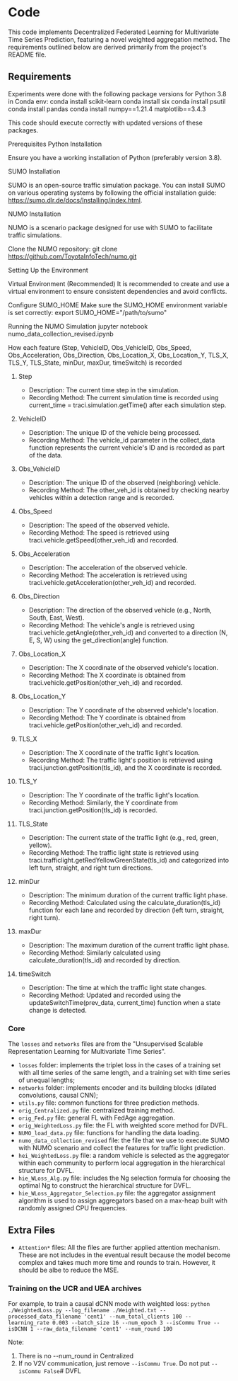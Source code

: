 
# Code

This code implements Decentralized Federated Learning for Multivariate Time Series Prediction, featuring a novel weighted aggregation method. The requirements outlined below are derived primarily from the project's README file.

## Requirements

Experiments were done with the following package versions for Python 3.8 in Conda env:
conda install scikit-learn
conda install six
conda install psutil
conda install pandas
conda install numpy==1.21.4 matplotlib==3.4.3

This code should execute correctly with updated versions of these packages.

Prerequisites
Python Installation

Ensure you have a working installation of Python (preferably version 3.8).

SUMO Installation

SUMO is an open-source traffic simulation package. You can install SUMO on various operating systems by following the official installation guide: https://sumo.dlr.de/docs/Installing/index.html.

NUMO Installation

NUMO is a scenario package designed for use with SUMO to facilitate traffic simulations.

Clone the NUMO repository:
git clone https://github.com/ToyotaInfoTech/numo.git

Setting Up the Environment

Virtual Environment (Recommended)
It is recommended to create and use a virtual environment to ensure consistent dependencies and avoid conflicts.

Configure SUMO_HOME
Make sure the SUMO_HOME environment variable is set correctly:
export SUMO_HOME="/path/to/sumo"

Running the NUMO Simulation
jupyter notebook numo_data_collection_revised.ipynb

How each feature (Step, VehicleID, Obs_VehicleID, Obs_Speed, Obs_Acceleration, Obs_Direction, Obs_Location_X, Obs_Location_Y, TLS_X, TLS_Y, TLS_State, minDur, maxDur, timeSwitch) is recorded
1. Step
   - Description: The current time step in the simulation.
   - Recording Method: The current simulation time is recorded using current_time = traci.simulation.getTime() after each simulation step.

2. VehicleID
   - Description: The unique ID of the vehicle being processed.
   - Recording Method: The vehicle_id parameter in the collect_data function represents the current vehicle's ID and is recorded as part of the data.

3. Obs_VehicleID
   - Description: The unique ID of the observed (neighboring) vehicle.
   - Recording Method: The other_veh_id is obtained by checking nearby vehicles within a detection range and is recorded.

4. Obs_Speed
   - Description: The speed of the observed vehicle.
   - Recording Method: The speed is retrieved using traci.vehicle.getSpeed(other_veh_id) and recorded.

5. Obs_Acceleration
   - Description: The acceleration of the observed vehicle.
   - Recording Method: The acceleration is retrieved using traci.vehicle.getAcceleration(other_veh_id) and recorded.

6. Obs_Direction
   - Description: The direction of the observed vehicle (e.g., North, South, East, West).
   - Recording Method: The vehicle's angle is retrieved using traci.vehicle.getAngle(other_veh_id) and converted to a direction (N, E, S, W) using the get_direction(angle) function.

7. Obs_Location_X
   - Description: The X coordinate of the observed vehicle's location.
   - Recording Method: The X coordinate is obtained from traci.vehicle.getPosition(other_veh_id) and recorded.

8. Obs_Location_Y
   - Description: The Y coordinate of the observed vehicle's location.
   - Recording Method: The Y coordinate is obtained from traci.vehicle.getPosition(other_veh_id) and recorded.

9. TLS_X
   - Description: The X coordinate of the traffic light's location.
   - Recording Method: The traffic light's position is retrieved using traci.junction.getPosition(tls_id), and the X coordinate is recorded.

10. TLS_Y
    - Description: The Y coordinate of the traffic light's location.
    - Recording Method: Similarly, the Y coordinate from traci.junction.getPosition(tls_id) is recorded.

11. TLS_State
    - Description: The current state of the traffic light (e.g., red, green, yellow).
    - Recording Method: The traffic light state is retrieved using traci.trafficlight.getRedYellowGreenState(tls_id) and categorized into left turn, straight, and right turn directions.

12. minDur
    - Description: The minimum duration of the current traffic light phase.
    - Recording Method: Calculated using the calculate_duration(tls_id) function for each lane and recorded by direction (left turn, straight, right turn).

13. maxDur
    - Description: The maximum duration of the current traffic light phase.
    - Recording Method: Similarly calculated using calculate_duration(tls_id) and recorded by direction.

14. timeSwitch
    - Description: The time at which the traffic light state changes.
    - Recording Method: Updated and recorded using the updateSwitchTime(prev_data, current_time) function when a state change is detected.



### Core
The `losses` and `networks` files are from the "Unsupervised Scalable Representation Learning for Multivariate Time Series".
 - `losses` folder: implements the triplet loss in the cases of a training set
   with all time series of the same length, and a training set with time series
   of unequal lengths;
 - `networks` folder: implements encoder and its building blocks (dilated
   convolutions, causal CNN);
 - `utils.py` file: common functions for three prediction methods.
 - `orig_Centralized.py` file: centralized training method.
 - `orig_Fed.py` file: general FL with FedAge aggregation.
 - `orig_WeightedLoss.py` file: the FL with weighted score method for DVFL.
 - `NUMO_load_data.py` file: functions for handling the data loading. 
 - `numo_data_collection_revised` file: the file that we use to execute SUMO with NUMO scenario and collect the features for traffic light prediction.
 - `hei_WeightedLoss.py` file: a random vehicle is selected as the aggregator within each community to perform local aggregation in the hierarchical structure for DVFL.
- `hie_WLoss_Alg.py` file: includes the Ng selection formula for choosing the optimal Ng to construct the hierarchical structure for DVFL.
- `hie_WLoss_Aggregator_Selection.py` file: the aggregator assignment algorithm is used to assign aggregators based on a max-heap built with randomly assigned CPU frequencies.

## Extra Files
 - `Attention*` files: All the files are further applied attention mechanism. These are not includes in the eventual result because the model become complex and takes much more time and rounds to train. However, it should be albe to reduce the MSE.

### Training on the UCR and UEA archives

For example, to train a causal dCNN mode with weighted loss:
`python ./WeightedLoss.py --log_filename ./Weighted.txt --processed_data_filename 'cent1' --num_total_clients 100 --learning_rate 0.003 --batch_size 16 --num_epoch 3 --isCommu True --isDCNN 1 --raw_data_filename 'cent1' --num_round 100`

Note:
1. There is no --num_round in Centralized
2. If no V2V communication, just remove `--isCommu True`. Do not put `--isCommu False`# DVFL
